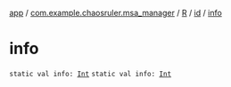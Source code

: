 [app](../../../index.md) / [com.example.chaosruler.msa_manager](../../index.md) / [R](../index.md) / [id](index.md) / [info](.)

# info

`static val info: `[`Int`](https://kotlinlang.org/api/latest/jvm/stdlib/kotlin/-int/index.html)
`static val info: `[`Int`](https://kotlinlang.org/api/latest/jvm/stdlib/kotlin/-int/index.html)